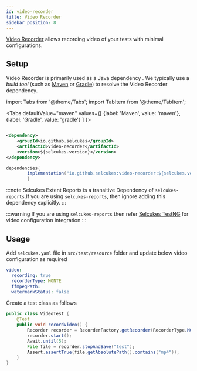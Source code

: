 ```yaml
---
id: video-recorder 
title: Video Recorder 
sidebar_position: 8
---
```


[Video Recorder](https://github.com/selcukes/selcukes-java/tree/master/video-recorder) allows recording video of your
tests with minimal configurations.

## Setup

Video Recorder is primarily used as a Java dependency . We typically use a _build tool_ (such
as [Maven](https://maven.apache.org/) or [Gradle](https://gradle.org/)) to resolve the Video Recorder dependency.

import Tabs from '@theme/Tabs'; import TabItem from '@theme/TabItem';

<Tabs defaultValue="maven"
values={[
{label: 'Maven', value: 'maven'},{label: 'Gradle', value: 'gradle'}
]
}>

<TabItem value="maven">

```xml

<dependency>
    <groupId>io.github.selcukes</groupId>
    <artifactId>video-recorder</artifactId>
    <version>${selcukes.version}</version>
</dependency>
```

</TabItem>
<TabItem value="gradle">

```java
dependencies{
        implementation("io.github.selcukes:video-recorder:${selcukes.version}")
        }
```

</TabItem>
</Tabs>

:::note 
Selcukes Extent Reports is a transitive Dependency of `selcukes-reports`.If you are using `selcukes-reports`,
then ignore adding this dependency explicitly.
:::

:::warning 
If you are using `selcukes-reports` then refer [Selcukes TestNG](selcukes-reports.md) for video configuration
integration
:::

## Usage

Add `selcukes.yaml` file in `src/test/resource` folder and update below video configuration as required

```yaml
video:
  recording: true
  recorderType: MONTE
  ffmpegPath:
  watermarkStatus: false
```
Create a test class as follows
```java
public class VideoTest {
    @Test
    public void recordVideo() {
        Recorder recorder = RecorderFactory.getRecorder(RecorderType.MONTE);
        recorder.start();
        Await.until(5);
        File file = recorder.stopAndSave("test");
        Assert.assertTrue(file.getAbsolutePath().contains("mp4"));
    }
}
```